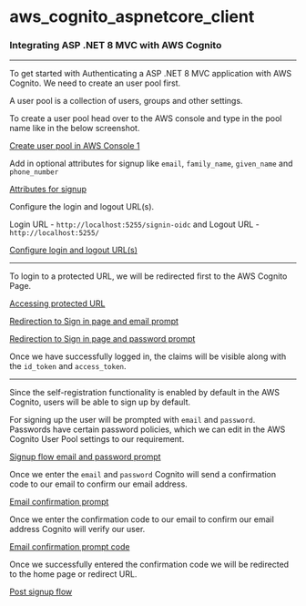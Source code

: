 # aws_cognito_aspnetcore_client

<h3>Integrating ASP .NET 8 MVC with AWS Cognito</h3>

<hr>

To get started with Authenticating a ASP .NET 8 MVC application with AWS Cognito. We need to create an user pool first.

A user pool is a collection of users, groups and other settings.

To create a user pool head over to the AWS console and type in the pool name like in the below screenshot.

[Create user pool in AWS Console 1](/assets/create_user_pool_1.png)

Add in optional attributes for signup like `email`, `family_name`, `given_name` and `phone_number`

[Attributes for signup](/assets/create_user_pool_2.png)

Configure the login and logout URL(s).

Login URL - `http://localhost:5255/signin-oidc` and Logout URL - `http://localhost:5255/`

[Configure login and logout URL(s)](/assets/create_user_pool_3.png)

<hr>

To login to a protected URL, we will be redirected first to the AWS Cognito Page.

[Accessing protected URL](/assets/home_page_sign_in_flow_1.png)

[Redirection to Sign in page and email prompt](/assets/home_page_sign_in_flow_2.png)

[Redirection to Sign in page and password prompt](/assets/home_page_sign_in_flow_2.png)

Once we have successfully logged in, the claims will be visible along with the `id_token` and `access_token`.

<hr>

Since the self-registration functionality is enabled by default in the AWS Cognito, users will be able to sign up by default.

For signing up the user will be prompted with `email` and `password`. Passwords have certain password policies, which we can edit in the AWS Cognito User Pool settings to our requirement.

[Signup flow email and password prompt](/assets/signup_flow_1.png)

Once we enter the `email` and `password` Cognito will send a confirmation code to our email to confirm our email address.

[Email confirmation prompt](/assets/signup_flow_2.png)

Once we enter the confirmation code to our email to confirm our email address Cognito will verify our user.

[Email confirmation prompt code](/assets/signup_flow_3.png)

Once we successfully entered the confirmation code we will be redirected to the home page or redirect URL.

[Post signup flow](/assets/signup_flow_4.png)